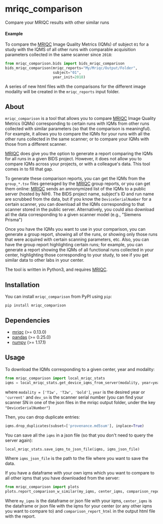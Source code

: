 # mriqc_comparison
Compare your MRIQC results with other similar runs

#### Example ####
To compare the [MRIQC](https://github.com/poldracklab/mriqc) Image Quality Metrics (IQMs) of subject `01` for a study with the IQMS of all other runs with comparable acquisition parameters collected in the same scanner since `2018`: 
```python
from mriqc_comparison.bids import bids_mriqc_comparison
bids_mriqc_comparison(mriqc_reports="My/Mriqc/Output/Folder",
                      subject="01",
                      year_init=2018)
```
A series of new html files with the comparisons for the different image modality will be created in the `mriqc_reports` input folder.

## About ##

`mriqc_comparison` is a tool that allows you to compare [MRIQC](https://github.com/poldracklab/mriqc) Image Quality Metrics (IQMs) corresponding to certain runs with IQMs from other runs collected with similar parameters (so that the comparison is meaningful). For example, it allows you to compare the IQMs for your runs with all the other runs collected in the same scanner; or to compare your IQMs with those from a different scanner.

[MRIQC](https://github.com/poldracklab/mriqc) does give you the option to generate a report comparing the IQMs for all runs in a given BIDS project. However, it does not allow you to compare IQMs across your projects, or with a colleague's data. This tool comes in to fill that gap.

To generate these comparison reports, you can get the IQMs from the `group_*.tsv` files generaged by the [MRIQC](https://github.com/poldracklab/mriqc) group reports, or you can get them online: [MRIQC](https://github.com/poldracklab/mriqc) sends an annonymized list of the IQMs to a public server (hosted by NIH). The BIDS project name, subject's ID and run name are scrubbed from the data, but if you know the `DeviceSerialNumber` for a certain scanner, you can download all the IQMs corresponding to that scanner stored in the public server. Alternatively, you could also download all the data corresponding to a given scanner model (e.g., "Siemens Prisma")

Once you have the IQMs you want to use in your comparison, you can generate a group report, showing all of the runs, or showing only those runs that were acquired with certain scanning parameters, etc. Also, you can have the group report highlighting certain runs; for example, you can generate a report showing the IQMs of all functional runs collected in your center, highlighting those corresponding to your study, to see if you get similar data to other labs in your center.

The tool is written in Python3, and requires [MRIQC](https://github.com/poldracklab/mriqc).

## Installation ##

You can install `mriqc_comparison` from PyPI using `pip`:

```
pip install mriqc_comparison
```

## Dependencies ##

- [mriqc](https://github.com/poldracklab/mriqc) (>= 0.13.0)
- [pandas](https://pandas.pydata.org) (>= 0.25.0)
- [numpy](https://numpy.org) (>= 1.17.1)


## Usage ##

To download the IQMs corresponding to a given center, year and modality:

```python
from mriqc_comparison import local_mriqc_stats
iqms = local_mriqc_stats.get_device_iqms_from_server(modality, year=year, month='', device_serial_no=dev_sn)
```
where `modality = ['T1w', 'T2w', 'bold']`, `year` is the desired year or `'current'` and `dev_sn` is the scanner serial number (you can find your scanner SN in one of the json files in the mriqc output folder, under the key `"DeviceSerialNumber"`)

Then, you can drop duplicate entries:

```python
iqms.drop_duplicates(subset=['provenance.md5sum'], inplace=True)
```
You can save all the `iqms` in a json file (so that you don't need to query the server again):

```python
local_mriqc_stats.save_iqms_to_json_file(iqms, iqms_json_file)
```
Where `iqms_json_file` is the path to the file where you want to save the data.

If you have a dataframe with your own iqms which you want to compare to all other iqms that you have downloaded from the server:

```python
from mriqc_comparison import plots
plots.report_comparison_w_similar(my_iqms, center_iqms, comparison_report_html)
```
Where `my_iqms` is the dataframe or json file with your iqms, `center_iqms` is the dataframe or json file with the iqms for your center (or any other iqms you want to compare to) and `comparison_report_html` in the output html file with the report.
